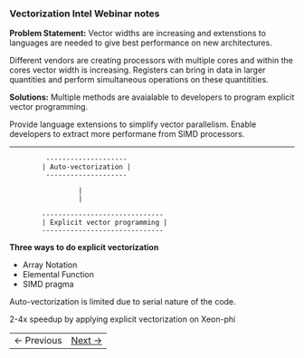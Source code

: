 ### Vectorization Intel Webinar notes

**Problem Statement:** Vector widths are increasing and extenstions to languages are needed to give best performance on new architectures.

Different vendors are creating processors with multiple cores and within the cores vector width is increasing. Registers can bring in data in larger quantities and perform simultaneous operations on these quantitities.

**Solutions:** Multiple methods are avaialable to developers to program explicit vector programming.

Provide language extensions to simplify vector parallelism. Enable developers to extract more performane from SIMD processors.

---
```
		 --------------------
		| Auto-vectorization |
		 --------------------			
 
 				 |
 				 |
 
    	------------------------------
	    | Explicit vector programming |
    	------------------------------

```
**Three ways to do explicit vectorization**

* Array Notation
* Elemental Function
* SIMD pragma

Auto-vectorization is limited due to serial nature of the code.

2-4x speedup by applying explicit vectorization on Xeon-phi

<table><tr><td>&larr; Previous</td><td><a href="vectorization_1.md" >Next &rarr;</a></td></tr></table>
